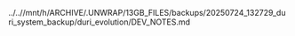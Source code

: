 ../..//mnt/h/ARCHIVE/.UNWRAP/13GB_FILES/backups/20250724_132729_duri_system_backup/duri_evolution/DEV_NOTES.md